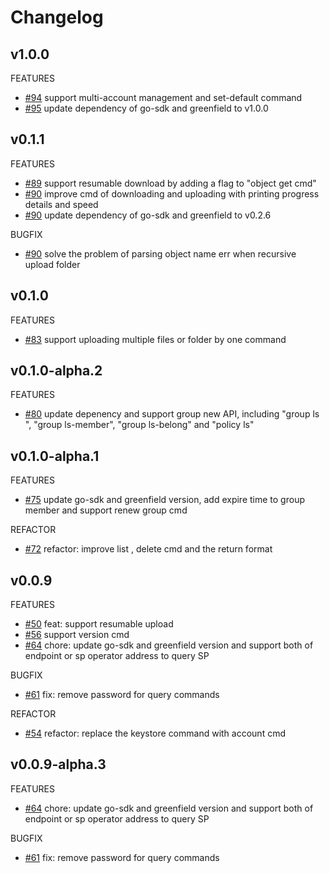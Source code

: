 # Changelog

## v1.0.0
FEATURES
* [#94](https://github.com/bnb-chain/greenfield-cmd/pull/94) support multi-account management and set-default command
* [#95](https://github.com/bnb-chain/greenfield-cmd/pull/95) update dependency of go-sdk and greenfield to v1.0.0

## v0.1.1
FEATURES
* [#89](https://github.com/bnb-chain/greenfield-cmd/pull/89)  support resumable download by adding a flag to "object get cmd"
* [#90](https://github.com/bnb-chain/greenfield-cmd/pull/90)  improve cmd of downloading and uploading with printing progress details and speed
* [#90](https://github.com/bnb-chain/greenfield-cmd/pull/92)  update dependency of go-sdk and greenfield to v0.2.6

BUGFIX
* [#90](https://github.com/bnb-chain/greenfield-cmd/pull/90)  solve the problem of parsing object name err when recursive upload folder

## v0.1.0

FEATURES
* [#83](https://github.com/bnb-chain/greenfield-cmd/pull/83)  support uploading multiple files or folder by one command 

## v0.1.0-alpha.2

FEATURES
* [#80](https://github.com/bnb-chain/greenfield-cmd/pull/80) update depenency and support group new API, including "group ls ", "group ls-member", "group ls-belong" and "policy ls"

## v0.1.0-alpha.1

FEATURES
* [#75](https://github.com/bnb-chain/greenfield-cmd/pull/75)  update go-sdk and greenfield version, add expire time to group member and support renew group cmd

REFACTOR
* [#72](https://github.com/bnb-chain/greenfield-cmd/pull/72)  refactor: improve list , delete cmd and the return format

## v0.0.9

FEATURES
* [#50](https://github.com/bnb-chain/greenfield-cmd/pull/50) feat: support resumable upload
* [#56](https://github.com/bnb-chain/greenfield-cmd/pull/56) support version cmd
* [#64](https://github.com/bnb-chain/greenfield-cmd/pull/64) chore: update go-sdk and greenfield version and support both of endpoint or sp operator address to query SP

BUGFIX
* [#61](https://github.com/bnb-chain/greenfield-cmd/pull/61)  fix: remove password for query commands

REFACTOR
* [#54](https://github.com/bnb-chain/greenfield-cmd/pull/54)  refactor: replace the keystore command with account cmd

## v0.0.9-alpha.3

FEATURES
* [#64](https://github.com/bnb-chain/greenfield-cmd/pull/64) chore: update go-sdk and greenfield version and support both of endpoint or sp operator address to query SP 

BUGFIX
* [#61](https://github.com/bnb-chain/greenfield-cmd/pull/61)  fix: remove password for query commands

